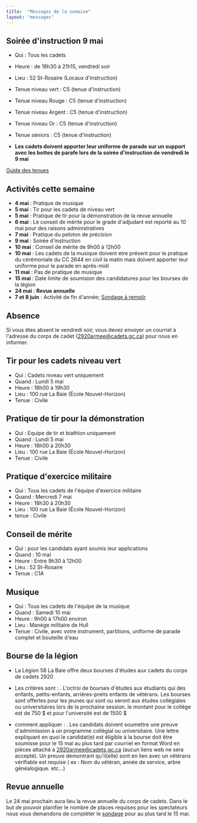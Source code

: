 ```yaml
---
title:  "Messages de la semaine"
layout: "messages"
---
```


## Soirée d'instruction 9 mai
- Qui : Tous les cadets
- Heure : de 18h30 à 21h15, vendredi soir
- Lieu : 52 St-Rosaire (Locaux d'instruction)
- Tenue niveau vert : C5 (tenue d'instruction)
- Tenue niveau Rouge : C5 (tenue d'instruction)
- Tenue niveau Argent : C5 (tenue d'instruction)
- Tenue niveau Or : C5 (tenue d'instruction)
- Tenue séniors : C5 (tenue d'instruction)

- **Les cadets doivent apporter leur uniforme de parade sur un support avec les bottes de parafe lors de la soirée d'instruction de vendredi le 9 mai**
  
[Guide des tenues](https://cc2920.ca/docs/ressources/guide_uniforme.v3.pdf)


## Activités cette semaine 

- **4 mai** : Pratique de musique
- **5 mai** : Tir pour les cadets de niveau vert
- **5 mai** : Pratique de tir pour la démonstration de la revue annuelle
- **6 mai** : Le conseil de mérite pour le grade d'adjudant est reporté au 10 mai pour des raisons administratives
- **7 mai** : Pratique du peloton de précision
- **9 mai** : Soirée d'instruction
- **10 mai** : Conseil de mérite de 9h00 à 12h00
- **10 mai** : Les cadets de la musique doivent etre présent pour le pratique du cérémoniale du CC 2644 en civil la matin mais doivent apporter leur uniforme pour le parade en après-midi
- **11 mai** : Pas de pratique de musique
- **15 mai** : Date limite de soumision des candidatures pour les bourses de la légion
- **24 mai** : **Revue annuelle**
- **7 et 8 juin** : Activité de fin d'année; [Sondage à remplir](https://docs.google.com/forms/d/13VIDFnLftRxhjTxa1oG-1B_-qwZGlW3dthlx6bIJdrk/edit)

## Absence

Si vous êtes absent le vendredi soir, vous devez envoyer un courriel à l'adresse du corps de cadet (<2920armee@cadets.gc.ca>) pour nous en informer.


## Tir pour les cadets niveau vert 

- Qui : Cadets niveau vert uniquement
- Quand : Lundi 5 mai
- Heure : 18h00 à 19h30  
- Lieu : 100 rue La Baie (École Nouvel-Horizon)
- Tenue : Civile

## Pratique de tir pour la démonstration

- Qui : Equipe de tir et biathlon uniquement
- Quand : Lundi 5 mai
- Heure : 18h00 à 20h30  
- Lieu : 100 rue La Baie (École Nouvel-Horizon)
- Tenue : Civile

## Pratique d'exercice militaire

- Qui : Tous les cadets de l'équipe d'exercice militaire
- Quand : Mercredi 7 mai
- Heure : 18h30 à 20h30
- Lieu : 100 rue La Baie (École Nouvel-Horizon)
- tenue : Civile

## Conseil de mérite

- Qui : pour les candidats ayant soumis leur applications
- Quand : 10 mai
- Heure : Entre 9h30 à 12h00
- Lieu : 52 St-Rosaire
- Tenue : C1A
  
## Musique

- Qui : Tous les cadets de l'équipe de la musique
- Quand : Samedi 10 mai
- Heure : 9h00 à 17h00 environ
- Lieu : Manège militaire de Hull
- Tenue : Civile, avec votre instrument, partitions, uniforme de parade complet et bouteille d'eau

## Bourse de la légion

- La Légion 58 La Baie offre deux bourses d'études aux cadets du corps de cadets 2920

- Les critères sont :
  . L'octroi de bourses d'études aux étudiants qui des enfants, petits-enfants, arrières-preits enfants de vétérans. Les bourses sont offertes pour les jeunes qui sont ou seront aux études collégiales ou universitaires lors de la prochaine session. le montant pour le collége est de 750 $  et pour l'université est de 1500 $

- comment appliquer :
 . Les candidats doivent soumettre une preuve d'admimission à un programme collégial ou universitaire. Une lettre expliquant en quoi le candidat(e) est éligible à la bourse doit être soumisse pour le 15 mai au plus tard par courriel en format Word en pièces attaché à <2920armee@cadets.gc.ca> (aucun liens web ne sera accepté). Un preuve demontrant qu'il(elle) sont en lien avec un vétérans vérifiable est requise ( ex : Nom du vétéran, année de service, arbre généalogique. etc...)
  
  
## Revue annuelle

Le 24 mai prochain aura lieu la revue annuelle du corps de cadets.  Dans le but de pouvoir planifier le nombre de places requises pour les spectateurs nous vous demandons de compléter le [sondage](https://forms.office.com/Pages/ResponsePage.aspx?id=-2oSqwzmL062z8c1DHbchOLv_dk-t_dHo8OkX3uOiO1UOERPQ01PUERORklVSEtTWVNISThRUUFNQiQlQCN0PWcu) pour au plus tard le 15 mai.

